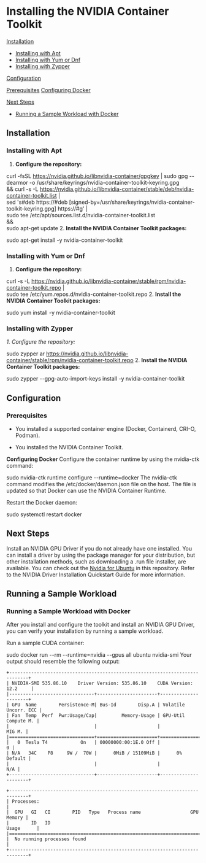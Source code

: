 # Installing the NVIDIA Container Toolkit
[Installation](#installation)

- [Installing with Apt](#installing-with-apt)
- [Installing with Yum or Dnf](#installing-with-yum-or-dnf)
- [Installing with Zypper](#installing-with-zypper)

[Configuration](#configuration)

[Prerequisites](#prerequisites)
[Configuring Docker](#configuring-docker)

[Next Steps](#next-steps)
- [Running a Sample Workload with Docker](#running-a-sample-workload-with-docker)

## Installation
### **Installing with Apt**
1. **Configure the repository:**

curl -fsSL https://nvidia.github.io/libnvidia-container/gpgkey | sudo gpg --dearmor -o /usr/share/keyrings/nvidia-container-toolkit-keyring.gpg \
  && curl -s -L https://nvidia.github.io/libnvidia-container/stable/deb/nvidia-container-toolkit.list | \
    sed 's#deb https://#deb [signed-by=/usr/share/keyrings/nvidia-container-toolkit-keyring.gpg] https://#g' | \
    sudo tee /etc/apt/sources.list.d/nvidia-container-toolkit.list \
  && \
    sudo apt-get update
2. **Install the NVIDIA Container Toolkit packages:**

sudo apt-get install -y nvidia-container-toolkit

### **Installing with Yum or Dnf**
1. **Configure the repository:**

curl -s -L https://nvidia.github.io/libnvidia-container/stable/rpm/nvidia-container-toolkit.repo | \
  sudo tee /etc/yum.repos.d/nvidia-container-toolkit.repo
2. **Install the NVIDIA Container Toolkit packages:**

sudo yum install -y nvidia-container-toolkit

### **Installing with Zypper**
*1. *Configure the repository:**

sudo zypper ar https://nvidia.github.io/libnvidia-container/stable/rpm/nvidia-container-toolkit.repo
2. **Install the NVIDIA Container Toolkit packages:**

sudo zypper --gpg-auto-import-keys install -y nvidia-container-toolkit

## **Configuration**
### Prerequisites
- You installed a supported container engine (Docker, Containerd, CRI-O, Podman).

- You installed the NVIDIA Container Toolkit.

**Configuring Docker**
Configure the container runtime by using the nvidia-ctk command:

sudo nvidia-ctk runtime configure --runtime=docker
The nvidia-ctk command modifies the /etc/docker/daemon.json file on the host. The file is updated so that Docker can use the NVIDIA Container Runtime.

Restart the Docker daemon:

sudo systemctl restart docker

## **Next Steps**
Install an NVIDIA GPU Driver if you do not already have one installed. You can install a driver by using the package manager for your distribution, but other installation methods, such as downloading a .run file installer, are available. You can check out the [Nvidia for Ubuntu](nvidia-ubuntu.md) in this repository. Refer to the NVIDIA Driver Installation Quickstart Guide for more information.

## **Running a Sample Workload**
### Running a Sample Workload with Docker
After you install and configure the toolkit and install an NVIDIA GPU Driver, you can verify your installation by running a sample workload.

Run a sample CUDA container:

sudo docker run --rm --runtime=nvidia --gpus all ubuntu nvidia-smi
Your output should resemble the following output:

```
+-----------------------------------------------------------------------------+
| NVIDIA-SMI 535.86.10    Driver Version: 535.86.10    CUDA Version: 12.2     |
|-------------------------------+----------------------+----------------------+
| GPU  Name        Persistence-M| Bus-Id        Disp.A | Volatile Uncorr. ECC |
| Fan  Temp  Perf  Pwr:Usage/Cap|         Memory-Usage | GPU-Util  Compute M. |
|                               |                      |               MIG M. |
|===============================+======================+======================|
|   0  Tesla T4            On   | 00000000:00:1E.0 Off |                    0 |
| N/A   34C    P8     9W /  70W |      0MiB / 15109MiB |      0%      Default |
|                               |                      |                  N/A |
+-------------------------------+----------------------+----------------------+

+-----------------------------------------------------------------------------+
| Processes:                                                                  |
|  GPU   GI   CI        PID   Type   Process name                  GPU Memory |
|        ID   ID                                                   Usage      |
|=============================================================================|
|  No running processes found                                                 |
+-----------------------------------------------------------------------------+
```

